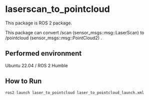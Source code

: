 # laserscan_to_pointcloud
This package is ROS 2 package.

This package can convert /scan (sensor_msgs::msg::LaserScan) to /pointcloud (sensor_msgs::msg::PointCloud2) .

## Performed environment
Ubuntu 22.04 / ROS 2 Humble

## How to Run
``` sh
ros2 launch laser_to_pointcloud laser_to_pointcloud_launch.xml
```
